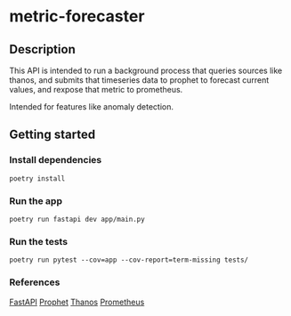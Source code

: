 # metric-forecaster


## Description

This API is intended to run a background process that queries sources like thanos, and submits that timeseries data to
prophet to forecast current values, and rexpose that metric to prometheus.

Intended for features like anomaly detection.

## Getting started

### Install dependencies

`poetry install`

### Run the app

`poetry run fastapi dev app/main.py`


### Run the tests

```shell
poetry run pytest --cov=app --cov-report=term-missing tests/
```

### References

[FastAPI](https://fastapi.tiangolo.com/)
[Prophet](https://facebook.github.io/prophet/)
[Thanos](https://thanos.io/)
[Prometheus](https://prometheus.io/)